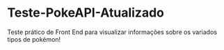 # Teste-PokeAPI-Atualizado
Teste prático de Front End para visualizar informações sobre os variados tipos de pokémon!
